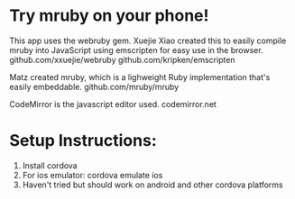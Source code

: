 # Try mruby on your phone!

This app uses the webruby gem.  Xuejie Xiao created this to easily compile mruby into JavaScript using emscripten for easy use in the browser.
github.com/xxuejie/webruby
github.com/kripken/emscripten

Matz created mruby, which is a lighweight Ruby implementation that's easily embeddable.
github.com/mruby/mruby

CodeMirror is the javascript editor used.
codemirror.net

# Setup Instructions:

1. Install cordova
2. For ios emulator: cordova emulate ios
3. Haven't tried but should work on android and other cordova platforms
